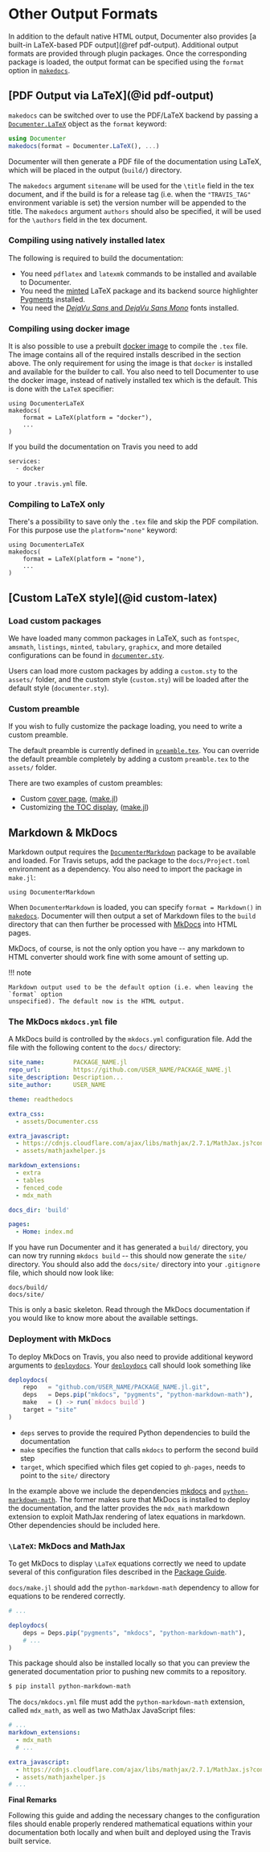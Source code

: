 # Other Output Formats

In addition to the default native HTML output, Documenter also provides [a built-in
LaTeX-based PDF output](@ref pdf-output). Additional output formats are provided through
plugin packages. Once the corresponding package is loaded, the output format can be
specified using the `format` option in [`makedocs`](@ref).

## [PDF Output via LaTeX](@id pdf-output)

`makedocs` can be switched over to use the PDF/LaTeX backend by passing a
[`Documenter.LaTeX`](@ref) object as the `format` keyword:

```julia
using Documenter
makedocs(format = Documenter.LaTeX(), ...)
```

Documenter will then generate a PDF file of the documentation using LaTeX, which will be
placed in the output (`build/`) directory.

The `makedocs` argument `sitename` will be used for the `\title` field in the tex document,
and if the build is for a release tag (i.e. when the `"TRAVIS_TAG"` environment variable is set)
the version number will be appended to the title.
The `makedocs` argument `authors` should also be specified, it will be used for the
`\authors` field in the tex document.

### Compiling using natively installed latex

The following is required to build the documentation:

* You need `pdflatex` and `latexmk` commands to be installed and available to Documenter.
* You need the [minted](https://ctan.org/pkg/minted) LaTeX package and its backend source
  highlighter [Pygments](https://pygments.org/) installed.
* You need the [_DejaVu Sans_ and _DejaVu Sans Mono_](https://dejavu-fonts.github.io/) fonts installed.

### Compiling using docker image

It is also possible to use a prebuilt [docker image](https://hub.docker.com/r/juliadocs/documenter-latex/)
to compile the `.tex` file. The image contains all of the required installs described in the section
above. The only requirement for using the image is that `docker` is installed and available for
the builder to call. You also need to tell Documenter to use the docker image, instead of natively
installed tex which is the default. This is done with the `LaTeX` specifier:

```
using DocumenterLaTeX
makedocs(
    format = LaTeX(platform = "docker"),
    ...
)
```

If you build the documentation on Travis you need to add

```
services:
  - docker
```

to your `.travis.yml` file.

### Compiling to LaTeX only

There's a possibility to save only the `.tex` file and skip the PDF compilation.
For this purpose use the `platform="none"` keyword:

```
using DocumenterLaTeX
makedocs(
    format = LaTeX(platform = "none"),
    ...
)
```

## [Custom LaTeX style](@id custom-latex)

### Load custom packages

We have loaded many common packages in LaTeX,
such as `fontspec`, `amsmath`, `listings`, `minted`, `tabulary`, `graphicx`,
and more detailed configurations can be found in [`documenter.sty`](https://github.com/JuliaDocs/Documenter.jl/blob/master/assets/latex/documenter.sty).

Users can load more custom packages by adding a `custom.sty` to the `assets/` folder,
and the custom style (`custom.sty`) will be loaded after the default style (`documenter.sty`).

### Custom preamble

If you wish to fully customize the package loading, you need to write a custom preamble.

The default preamble is currently defined in [`preamble.tex`](https://github.com/JuliaDocs/Documenter.jl/blob/master/assets/latex/preamble.tex).
You can override the default preamble completely by adding a custom `preamble.tex` to the `assets/` folder.

There are two examples of custom preambles:
- Custom [cover page][cover_page_src], ([make.jl][cover_page_makejl])
- Customizing [the TOC display][toc_display_src], ([make.jl][toc_display_makejl])

[cover_page_src]: https://github.com/JuliaDocs/Documenter.jl/tree/master/test/examples/src.cover_page
[toc_display_src]: https://github.com/JuliaDocs/Documenter.jl/tree/master/test/examples/src.toc_style
[cover_page_makejl]: https://github.com/JuliaDocs/Documenter.jl/blob/master/test/examples/make.jl#L492-L502
[toc_display_makejl]: https://github.com/JuliaDocs/Documenter.jl/blob/master/test/examples/make.jl#L511-L521


## Markdown & MkDocs

Markdown output requires the [`DocumenterMarkdown`](https://github.com/JuliaDocs/DocumenterMarkdown.jl)
package to be available and loaded.
For Travis setups, add the package to the `docs/Project.toml` environment as a dependency.
You also need to import the package in `make.jl`:

```
using DocumenterMarkdown
```

When `DocumenterMarkdown` is loaded, you can specify `format = Markdown()` in [`makedocs`](@ref).
Documenter will then output a set of Markdown files to the `build` directory that can then
further be processed with [MkDocs](https://www.mkdocs.org/) into HTML pages.

MkDocs, of course, is not the only option you have -- any markdown to HTML converter should
work fine with some amount of setting up.

!!! note

    Markdown output used to be the default option (i.e. when leaving the `format` option
    unspecified). The default now is the HTML output.

### The MkDocs `mkdocs.yml` file

A MkDocs build is controlled by the `mkdocs.yml` configuration file. Add the file with the
following content to the `docs/` directory:

```yaml
site_name:        PACKAGE_NAME.jl
repo_url:         https://github.com/USER_NAME/PACKAGE_NAME.jl
site_description: Description...
site_author:      USER_NAME

theme: readthedocs

extra_css:
  - assets/Documenter.css

extra_javascript:
  - https://cdnjs.cloudflare.com/ajax/libs/mathjax/2.7.1/MathJax.js?config=TeX-AMS_HTML
  - assets/mathjaxhelper.js

markdown_extensions:
  - extra
  - tables
  - fenced_code
  - mdx_math

docs_dir: 'build'

pages:
  - Home: index.md
```

If you have run Documenter and it has generated a `build/` directory, you can now try running
`mkdocs build` -- this should now generate the `site/` directory.
You should also add the `docs/site/` directory into your `.gitignore` file, which should now
look like:

```
docs/build/
docs/site/
```

This is only a basic skeleton. Read through the MkDocs documentation if you would like to
know more about the available settings.


### Deployment with MkDocs

To deploy MkDocs on Travis, you also need to provide additional keyword arguments to
[`deploydocs`](@ref). Your [`deploydocs`](@ref) call should look something like

```julia
deploydocs(
    repo   = "github.com/USER_NAME/PACKAGE_NAME.jl.git",
    deps   = Deps.pip("mkdocs", "pygments", "python-markdown-math"),
    make   = () -> run(`mkdocs build`)
    target = "site"
)
```

* `deps` serves to provide the required Python dependencies to build the documentation
* `make` specifies the function that calls `mkdocs` to perform the second build step
* `target`, which specified which files get copied to `gh-pages`, needs to point to the
  `site/` directory

In the example above we include the dependencies [mkdocs](https://www.mkdocs.org)
and [`python-markdown-math`](https://github.com/mitya57/python-markdown-math).
The former makes sure that MkDocs is installed to deploy the documentation,
and the latter provides the `mdx_math` markdown extension to exploit MathJax
rendering of latex equations in markdown. Other dependencies should be
included here.


### ``\LaTeX``: MkDocs and MathJax

To get MkDocs to display ``\LaTeX`` equations correctly we need to update several of this
configuration files described in the [Package Guide](@ref).

`docs/make.jl` should add the `python-markdown-math` dependency to allow for equations to
be rendered correctly.

```julia
# ...

deploydocs(
    deps = Deps.pip("pygments", "mkdocs", "python-markdown-math"),
    # ...
)
```

This package should also be installed locally so that you can preview the generated
documentation prior to pushing new commits to a repository.

```sh
$ pip install python-markdown-math
```

The `docs/mkdocs.yml` file must add the `python-markdown-math` extension, called `mdx_math`,
as well as two MathJax JavaScript files:

```yaml
# ...
markdown_extensions:
  - mdx_math
  # ...

extra_javascript:
  - https://cdnjs.cloudflare.com/ajax/libs/mathjax/2.7.1/MathJax.js?config=TeX-AMS_HTML
  - assets/mathjaxhelper.js
# ...
```

**Final Remarks**

Following this guide and adding the necessary changes to the configuration files should
enable properly rendered mathematical equations within your documentation both locally and
when built and deployed using the Travis built service.
